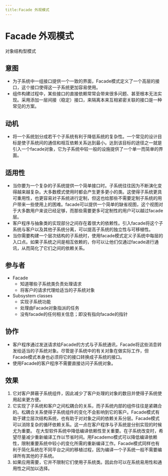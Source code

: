 ```yaml
---
title:Facade 外观模式
---
```


# Facade 外观模式
对象结构型模式


## 意图
+ 为子系统中一组接口提供一个一致的界面，Facade模式定义了一个高层的接口，这个接口使得这一子系统更加容易使用。
+ 组件构建过程中，某些接口的直接依赖常常会带来很多问题、甚至根本无法实现。采用添加一层间接（稳定）接口，来隔离本来互相紧密关联的接口是一种常见的方案。

## 动机
+ 将一个系统划分成若干个子系统有利于降低系统的复杂性。一个常见的设计目标是使子系统间的通信和相互依赖关系达到最小。达到该目标的途径之一就是引入一个facade对象，它为子系统中较一般的设施提供了一个单一而简单的界面。

## 适用性
+ 当你要为一个复杂的子系统提供一个简单接口时。子系统往往因为不断演化变得越来越复杂。大多数模式使用时都会产生更多更小的类。这使得子系统更具可重用性，也更容易对子系统进行定制，但这也给那些不需要定制子系统的用户带来一些使用上的困难。facade可以提供一个简单的缺省视图，这个视图对于大多数用户来说已经足够，而那些需要更多可定制性的用户可以越过facade层。
+ 客户程序与抽象类的实现部分之间存在着很大的依赖性。引入facade将这个子系统与客户以及其他子系统分离，可以提高子系统的独立性与可移植性。
+ 当你需要构建一个层次结构的子系统时，使用facade模式定义子系统中每层的入口点。如果子系统之间是相互依赖的，你可以让他们仅通过facade进行通讯，从而简化了它们之间的依赖关系。

## 参与者
+  Facade
   +  知道哪些子系统类负责处理请求
   +  将客户的请求代理给适当的子系统对象
+ Subsystem classes
  + 实现子系统功能
  + 处理由Facade对象指派的任务
  + 没有facade的任何相关信息；即没有指向facade的指针


## 协作
+ 客户程序通过发送请求给Facade的方式与子系统通讯，Facade将这些消息转发给适当的子系统对象。尽管是子系统中的有关对象在做实际工作，但Facade模式本身也必须将它的接口转换成子系统的接口。
+ 使用Facade的客户程序不需要直接访问子系统对象。


## 效果
1. 它对客户屏蔽子系统组件，因此减少了客户处理的对象的数目并使得子系统使用起来更方便。
2. 它实现了子系统和客户之间松耦合的关系，而子系统内部的组件往往是紧耦合的。松耦合关系使得子系统组件的变化不会影响到它的客户。Facade模式有助于建立层次结构系统，也有助于对对象之间的依赖关系分层。Facade模式可以消除复杂的循环依赖关系。这一点在客户程序与子系统是分别实现的时候尤为重要。
   在大型软件系统中降低编译依赖性至关重要。在子系统改变时，希望尽量减少重新编译工作以节省时间。用Facademo模式可以降低编译依赖性，限制重要系统中较小的变化所需的重新编译工作。Facade模式同样也有利于简化系统在不同平台之间的移植过程，因为编译一个子系统一般不需要编译所有其他的子系统。
3. 如果应用需要，它并不限制它们使用子系统类。因此你可以在系统易用性和通用性之间加以选择。